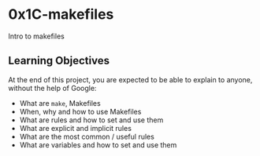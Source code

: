 # 0x1C-makefiles
Intro to makefiles

## Learning Objectives
At the end of this project, you are expected to be able to explain to anyone, without the help of Google:

* What are `make`, Makefiles
* When, why and how to use Makefiles
* What are rules and how to set and use them
* What are explicit and implicit rules
* What are the most common / useful rules
* What are variables and how to set and use them
